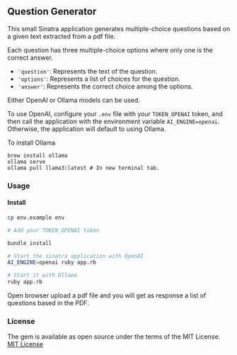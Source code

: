## Question Generator

This small Sinatra application generates multiple-choice questions based on a given text extracted from a pdf file.

Each question has three multiple-choice options where only one is the correct answer.

- `'question'`: Represents the text of the question.
- `'options'`: Represents a list of choices for the question.
- `'answer'`: Represents the correct choice among the options.

Either OpenAI or Ollama models can be used.

To use OpenAI, configure your `.env` file with your `TOKEN_OPENAI` token,
and then call the application with the environment variable `AI_ENGINE=openai`.
Otherwise, the application will default to using Ollama.

To install Ollama

```
brew install ollama
ollama serve
ollama pull llama3:latest # In new terminal tab.
```

### Usage

#### Install

```sh
cp env.example env

# Add your TOKEN_OPENAI token

bundle install

# Start the sinatra application with OpenAI
AI_ENGINE=openai ruby app.rb

# Start it with Ollama
ruby app.rb
```

Open browser upload a pdf file and you will get as response a list of questions
based in the PDF.

### License

The gem is available as open source under the terms of the MIT License. [MIT License](https://opensource.org/license/MIT)


